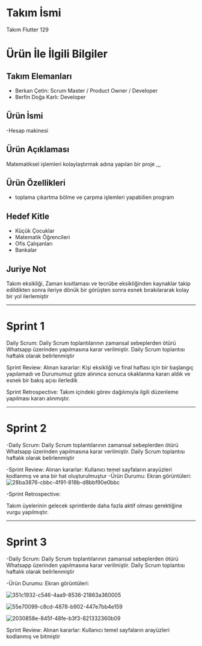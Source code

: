 # **Takım İsmi**

Takım Flutter 129

# Ürün İle İlgili Bilgiler

## Takım Elemanları
- Berkan Çetin: Scrum Master / Product Owner / Developer
- Berfin Doğa Karlı: Developer


## Ürün İsmi
-Hesap makinesi


## Ürün Açıklaması

Matematiksel işlemleri kolaylaştırmak adına  yapılan bir proje
,,,


## Ürün Özellikleri

- toplama çıkartma bölme ve çarpma işlemleri yapabilien program


## Hedef Kitle

- Küçük Çocuklar
- Matematik Öğrencileri
- Ofis Çalışanları
- Bankalar

## Juriye Not
Takım eksikliği, Zaman kısıtlaması ve tecrübe eksikliğinden kaynaklar takip edildikten sonra ileriye dönük bir görüşten sonra esnek bırakılararak kolay bir yol ilerlemiştir



---

# Sprint 1
Daily Scrum: Daily Scrum toplantılarının zamansal sebeplerden ötürü Whatsapp üzerinden yapılmasına karar verilmiştir. Daily Scrum toplantısı haftalık olarak belirlenmiştir

Sprint Review: Alınan kararlar: Kişi eksikliği ve final haftası için bir başlangıç yapılamadı ve Durumumuz göze alınınca sonuca okaklanma kararı aldık ve esnek bir bakış açısı ilerledik

Sprint Retrospective:
Takım içindeki görev dağılımıyla ilgili düzenleme yapılması kararı alınmıştır.

---

# Sprint 2

-Daily Scrum: Daily Scrum toplantılarının zamansal sebeplerden ötürü Whatsapp üzerinden yapılmasına karar verilmiştir. Daily Scrum toplantısı haftalık olarak belirlenmiştir

-Sprint Review: Alınan kararlar: Kullanıcı temel sayfaların arayüzleri kodlanmış ve ana bir hat oluşturulmuştur
-Ürün Durumu: Ekran görüntüleri:
![28ba3876-cbbc-4f91-818b-d8bbf90e0bbc](https://github.com/Frojuda/F-129/assets/136237541/50684d19-2a2b-45bd-b1dd-37338c4734d2)

-Sprint Retrospective:

Takım üyelerinin gelecek sprintlerde daha fazla aktif olması gerektiğine vurgu yapılmıştır.

---

# Sprint 3
-Daily Scrum: Daily Scrum toplantılarının zamansal sebeplerden ötürü Whatsapp üzerinden yapılmasına karar verilmiştir. Daily Scrum toplantısı haftalık olarak belirlenmiştir


-Ürün Durumu: Ekran görüntüleri:

![351c1932-c546-4aa9-8536-21863a360005](https://github.com/Frojuda/F-129/assets/136237541/58f14043-1d0a-4c22-8ab9-2a75625a6521)

![55e70099-c8cd-4878-b902-447e7bb4e159](https://github.com/Frojuda/F-129/assets/136237541/25e03fed-a49e-4252-b70f-5e94123deca3)

![2030858e-845f-48fe-b3f3-821332360b09](https://github.com/Frojuda/F-129/assets/136237541/bec438e5-35b0-4b5d-9ac0-4a69e43b432e)


Sprint Review: Alınan kararlar: Kullanıcı temel sayfaların arayüzleri kodlanmış ve bitmiştir 
